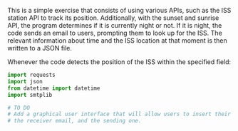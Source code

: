 This is a simple exercise that consists of using various APIs, such as the ISS station API to track its position. Additionally, with the sunset and sunrise API, the program determines if it is currently night or not. If it is night, the code sends an email to users, prompting them to look up for the ISS. The relevant information about time and the ISS location at that moment is then written to a JSON file.

Whenever the code detects the position of the ISS within the specified field:

```python
import requests
import json
from datetime import datetime
import smtplib

# TO DO
# Add a graphical user interface that will allow users to insert their geo-location (longitude and altitude),
# the receiver email, and the sending one.
